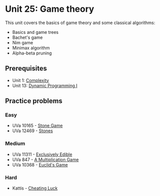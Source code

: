 # Unit 25: Game theory
This unit covers the basics of game theory and some classical algorithms:

- Basics and game trees
- Bachet's game
- Nim game
- Minimax algorithm
- Alpha-beta pruning

## Prerequisites
- Unit 1: [Complexity](../01-complexity)
- Unit 13: [Dynamic Programming I](../13-dynamic-programming-i)

## Practice problems

### Easy

- UVa 10165 - [Stone Game](http://uva.onlinejudge.org/external/101/10165.pdf)
- UVa 12469 - [Stones](http://uva.onlinejudge.org/external/124/12469.pdf)

### Medium

- UVa 11311 - [Exclusively Edible](http://uva.onlinejudge.org/external/113/11311.pdf)
- UVa 847 - [A Multiplication Game](http://uva.onlinejudge.org/external/8/847.pdf)
- UVa 10368 - [Euclid's Game](http://uva.onlinejudge.org/external/103/10368.pdf)

### Hard
- Kattis - [Cheating Luck](https://open.kattis.com/problems/cheatingluck)
